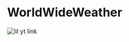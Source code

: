 # WorldWideWeather

![lil yt link](https://www.youtube.com/playlist?list=PLAEoBV_GLyq4klW-2Pm75_5-r4oHhwqlm)
